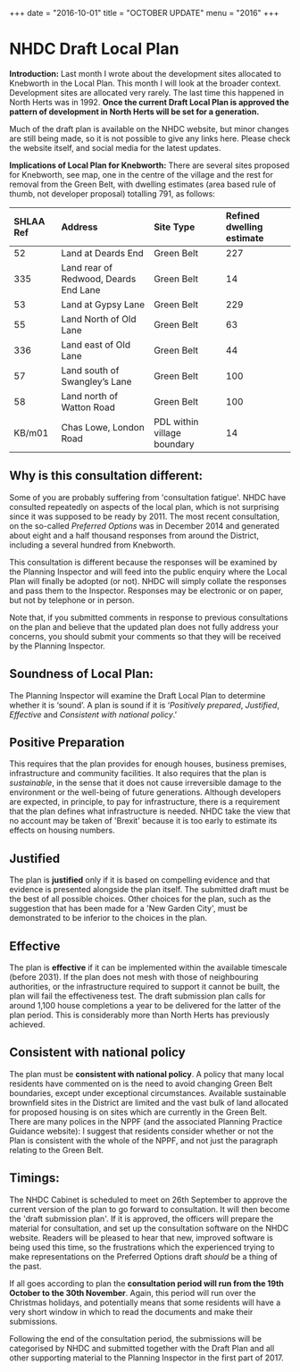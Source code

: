 +++
date = "2016-10-01"
title = "OCTOBER UPDATE"
menu = "2016"
+++



# NHDC Draft Local Plan 

**Introduction:** Last month I wrote about the development sites
allocated to Knebworth in the Local Plan. This month I will look at the
broader context. Development sites are allocated very rarely. The last
time this happened in North Herts was in 1992. **Once the current Draft
Local Plan is approved the pattern of development in North Herts will be
set for a generation.**

Much of the draft plan is available on the NHDC website, but minor
changes are still being made, so it is not possible to give any links
here. Please check the website itself, and social media for the latest
updates.

**Implications of Local Plan for Knebworth:** There are several sites
proposed for Knebworth, see map, one in the centre of the village and
the rest for removal from the Green Belt, with dwelling estimates (area
based rule of thumb, not developer proposal) totalling 791, as follows:

<table>
<thead>
<tr class="header">
<th align="left"><strong>SHLAA Ref</strong></th>
<th align="left"><strong>Address</strong></th>
<th align="left"><strong>Site Type</strong></th>
<th align="left"><strong>Refined dwelling estimate</strong></th>
</tr>
</thead>
<tbody>
<tr class="odd">
<td align="left">52</td>
<td align="left">Land at Deards End</td>
<td align="left">Green Belt</td>
<td align="left">227</td>
</tr>
<tr class="even">
<td align="left">335</td>
<td align="left">Land rear of Redwood, Deards End Lane</td>
<td align="left">Green Belt</td>
<td align="left">14</td>
</tr>
<tr class="odd">
<td align="left">53</td>
<td align="left">Land at Gypsy Lane</td>
<td align="left">Green Belt</td>
<td align="left">229</td>
</tr>
<tr class="even">
<td align="left">55</td>
<td align="left">Land North of Old Lane</td>
<td align="left">Green Belt</td>
<td align="left">63</td>
</tr>
<tr class="odd">
<td align="left">336</td>
<td align="left">Land east of Old Lane</td>
<td align="left">Green Belt</td>
<td align="left">44</td>
</tr>
<tr class="even">
<td align="left">57</td>
<td align="left">Land south of Swangley’s Lane</td>
<td align="left">Green Belt</td>
<td align="left">100</td>
</tr>
<tr class="odd">
<td align="left">58</td>
<td align="left">Land north of Watton Road</td>
<td align="left">Green Belt</td>
<td align="left">100</td>
</tr>
<tr class="even">
<td align="left">KB/m01</td>
<td align="left">Chas Lowe, London Road</td>
<td align="left">PDL within village boundary</td>
<td align="left">14</td>
</tr>
</tbody>
</table>



## Why is this consultation different:

Some of you are probably suffering from 'consultation fatigue'. NHDC have consulted repeatedly on aspects of the local plan, which is not surprising since it was supposed to be ready by 2011. The most recent consultation, on the so-called *Preferred Options* was in December 2014 and generated about eight and a half thousand responses from around the District, including a several hundred from Knebworth.

This consultation is different because the responses will be examined by
the Planning Inspector and will feed into the public enquiry where the
Local Plan will finally be adopted (or not). NHDC will simply collate
the responses and pass them to the Inspector. Responses may be
electronic or on paper, but not by telephone or in person.

Note that, if you submitted comments in response to previous
consultations on the plan and believe that the updated plan does not
fully address your concerns, you should submit your comments so that
they will be received by the Planning
Inspector.

## Soundness of Local Plan:

The Planning Inspector will examine the Draft Local Plan to determine whether it is ‘sound’. A plan is sound if it is ‘*Positively prepared*, *Justified*, *Effective* and *Consistent with national policy*.’

## Positive Preparation

This requires that the plan provides for enough
houses, business premises, infrastructure and community facilities. It
also requires that the plan is *sustainable*, in the sense that it does
not cause irreversible damage to the environment or the well-being of
future generations. Although developers are expected, in principle, to
pay for infrastructure, there is a requirement that the plan defines
what infrastructure is needed. NHDC take the view that no account may be
taken of 'Brexit' because it is too early to estimate its effects on
housing numbers.

## Justified

The plan is **justified** only if it is based on compelling evidence and
that evidence is presented alongside the plan itself. The submitted
draft must be the best of all possible choices. Other choices for the
plan, such as the suggestion that has been made for a 'New Garden City',
must be demonstrated to be inferior to the choices in the plan.

## Effective

The plan is **effective** if it can be implemented within the available
timescale (before 2031). If the plan does not mesh with those of
neighbouring authorities, or the infrastructure required to support it
cannot be built, the plan will fail the effectiveness test. The draft
submission plan calls for around 1,100 house completions a year to be
delivered for the latter of the plan period. This is considerably more
than North Herts has previously achieved.

## Consistent with national policy

The plan must be **consistent with national policy**. A policy that many
local residents have commented on is the need to avoid changing Green
Belt boundaries, except under exceptional circumstances. Available
sustainable brownfield sites in the District are limited and the vast
bulk of land allocated for proposed housing is on sites which are
currently in the Green Belt. There are many polices in the NPPF (and the
associated Planning Practice Guidance website): I suggest that residents
consider whether or not the Plan is consistent with the whole of the
NPPF, and not just the paragraph relating to the Green
Belt.

## Timings:

The NHDC Cabinet is scheduled to meet on 26th September to approve the current version of the plan to go forward to consultation. It will then become the 'draft submission plan'. If it is approved, the officers will prepare the material for consultation, and set up the consultation software on the NHDC website. Readers will be pleased to hear that new, improved software is being used this time, so the frustrations which the experienced trying to make representations on the Preferred Options draft *should* be a thing of the past.

If all goes according to plan the **consultation period will run from the 19th October to the 30th November**. Again, this period will run over the Christmas holidays, and potentially means that some residents will have a very short window in which to read the documents and make their submissions.

Following the end of the consultation period, the submissions will be categorised by NHDC and submitted together with the Draft Plan and all other supporting material to the Planning Inspector in the first part of 2017.
